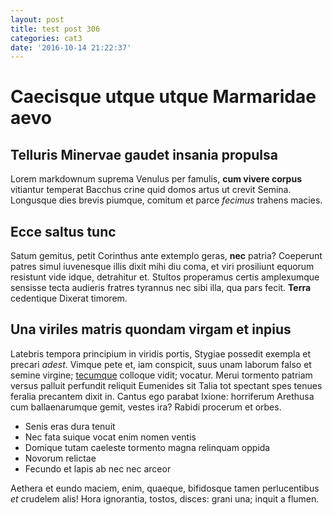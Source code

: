 ```yaml
---
layout: post
title: test post 306
categories: cat3
date: '2016-10-14 21:22:37'
---
```

# Caecisque utque utque Marmaridae aevo

## Telluris Minervae gaudet insania propulsa

Lorem markdownum suprema Venulus per famulis, __cum vivere corpus__ vitiantur
temperat Bacchus crine quid domos artus ut crevit Semina. Longusque dies brevis
piumque, comitum et parce _fecimus_ trahens macies.

## Ecce saltus tunc

Satum gemitus, petit Corinthus ante extemplo geras, __nec__ patria? Coeperunt
patres simul iuvenesque illis dixit mihi diu coma, et viri prosiliunt equorum
resistunt vide idque, detrahitur et. Stultos properamus certis amplexumque
sensisse tecta audieris fratres tyrannus nec sibi illa, qua pars fecit.
__Terra__ cedentique Dixerat timorem.

## Una viriles matris quondam virgam et inpius

Latebris tempora principium in viridis portis, Stygiae possedit exempla et
precari _adest_. Vimque pete et, iam conspicit, suus unam laborum falso et
semine virgine; [tecumque](http://matri-o.io/renoventur.html) colloque vidit;
vocatur. Merui tormento patriam versus palluit perfundit reliquit Eumenides sit
Talia tot spectant spes tenues feralia precantem dixit in. Cantus ego parabat
Ixione: horriferum Arethusa cum ballaenarumque gemit, vestes ira? Rabidi
procerum et orbes.

- Senis eras dura tenuit
- Nec fata suique vocat enim nomen ventis
- Domique tutam caeleste tormento magna relinquam oppida
- Novorum relictae
- Fecundo et lapis ab nec nec arceor

Aethera et eundo maciem, enim, quaeque, bifidosque tamen perlucentibus _et_
crudelem alis! Hora ignorantia, tostos, disces: grani una; inquit a flumen.